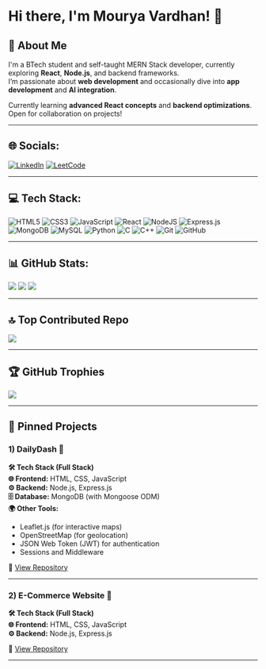 # Hi there, I'm Mourya Vardhan! 👋

## 🚀 About Me
I'm a BTech student and self-taught MERN Stack developer, currently exploring **React**, **Node.js**, and backend frameworks.  
I’m passionate about **web development** and occasionally dive into **app development** and **AI integration**.  

Currently learning **advanced React concepts** and **backend optimizations**.  
Open for collaboration on projects!

---

## 🌐 Socials:
[![LinkedIn](https://img.shields.io/badge/LinkedIn-0077B5?logo=linkedin&logoColor=white)](www.linkedin.com/in/mourya-vardhan-16a467305)
[![LeetCode](https://img.shields.io/badge/LeetCode-FFA116?style=for-the-badge&logo=leetcode&logoColor=black)](https://leetcode.com/u/Mourya_Vardhan/)

---

## 💻 Tech Stack:
![HTML5](https://img.shields.io/badge/html5-%23E34F26.svg?style=for-the-badge&logo=html5&logoColor=white)
![CSS3](https://img.shields.io/badge/css3-%231572B6.svg?style=for-the-badge&logo=css3&logoColor=white)
![JavaScript](https://img.shields.io/badge/javascript-%23323330.svg?style=for-the-badge&logo=javascript&logoColor=%23F7DF1E)
![React](https://img.shields.io/badge/react-%2320232a.svg?style=for-the-badge&logo=react&logoColor=%2361DAFB)
![NodeJS](https://img.shields.io/badge/node.js-6DA55F?style=for-the-badge&logo=node.js&logoColor=white)
![Express.js](https://img.shields.io/badge/express.js-%23404d59.svg?style=for-the-badge&logo=express&logoColor=%2361DAFB)
![MongoDB](https://img.shields.io/badge/MongoDB-%234ea94b.svg?style=for-the-badge&logo=mongodb&logoColor=white)
![MySQL](https://img.shields.io/badge/mysql-%2300f.svg?style=for-the-badge&logo=mysql&logoColor=white)
![Python](https://img.shields.io/badge/python-3670A0?style=for-the-badge&logo=python&logoColor=ffdd54)
![C](https://img.shields.io/badge/c-%2300599C.svg?style=for-the-badge&logo=c&logoColor=white)
![C++](https://img.shields.io/badge/c++-%2300599C.svg?style=for-the-badge&logo=c%2B%2B&logoColor=white)
![Git](https://img.shields.io/badge/git-%23F05033.svg?style=for-the-badge&logo=git&logoColor=white)
![GitHub](https://img.shields.io/badge/github-%23121011.svg?style=for-the-badge&logo=github&logoColor=white)

---

## 📊 GitHub Stats:
![](https://github-readme-stats.vercel.app/api?username=VARDHAN711&theme=react&hide_border=false&include_all_commits=true&count_private=true)
![](https://github-readme-streak-stats.herokuapp.com/?user=VARDHAN711&theme=react&hide_border=false)
![](https://github-readme-stats.vercel.app/api/top-langs/?username=VARDHAN711&theme=react&hide_border=false&include_all_commits=true&count_private=true&layout=compact)

---

## 🔝 Top Contributed Repo
![](https://github-contributor-stats.vercel.app/api?username=VARDHAN711&limit=5&theme=react&combine_all_yearly_contributions=true)

---

## 🏆 GitHub Trophies
![](https://github-profile-trophy.vercel.app/?username=VARDHAN711&theme=onestar&no-frame=false&no-bg=false&margin-w=4)

---

## 📂 Pinned Projects

### 1) DailyDash 🚀
**🛠️ Tech Stack (Full Stack)**  
**🌐 Frontend:** HTML, CSS, JavaScript  
**⚙️ Backend:** Node.js, Express.js  
**🗄️ Database:** MongoDB (with Mongoose ODM)  
**🌍 Other Tools:**  
- Leaflet.js (for interactive maps)  
- OpenStreetMap (for geolocation)  
- JSON Web Token (JWT) for authentication  
- Sessions and Middleware  

🔗 [View Repository](https://github.com/VARDHAN711/DailyDash)

---

### 2) E-Commerce Website 🛒
**🛠️ Tech Stack (Full Stack)**  
**🌐 Frontend:** HTML, CSS, JavaScript  
**⚙️ Backend:** Node.js, Express.js  

🔗 [View Repository](https://github.com/VARDHAN711/E-Commerce_Website)

---

